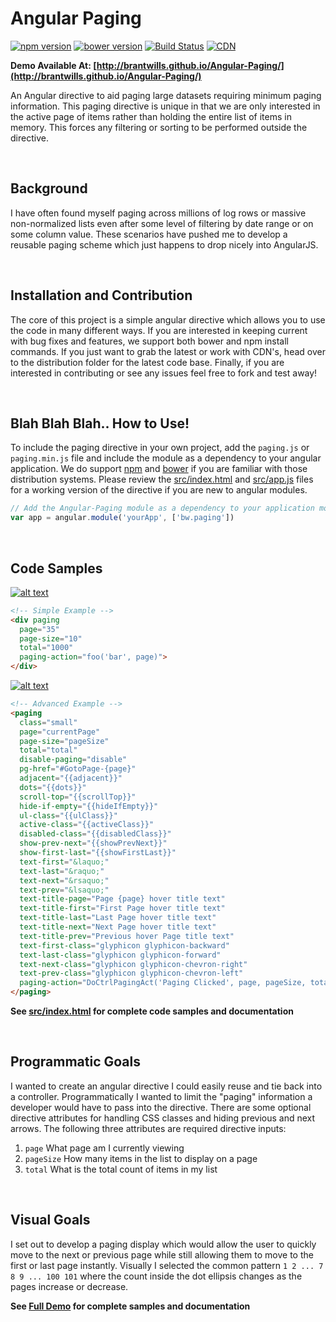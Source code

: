 # Angular Paging
[![npm version](https://img.shields.io/npm/v/angular-paging.svg)](https://www.npmjs.org/package/angular-paging)
[![bower version](https://img.shields.io/bower/v/angular-paging.svg)](https://www.npmjs.org/package/angular-paging)
[![Build Status](https://travis-ci.org/brantwills/Angular-Paging.svg)](https://travis-ci.org/brantwills/Angular-Paging)
[![CDN](https://img.shields.io/badge/cdn-rawgit-brightgreen.svg)](https://rawgit.com/brantwills/Angular-Paging/master/dist/paging.min.js)


**Demo Available At: [http://brantwills.github.io/Angular-Paging/](http://brantwills.github.io/Angular-Paging/)**


An Angular directive to aid paging large datasets requiring minimum paging information.  This paging directive is unique in that we are only interested in the active page of items rather than holding the entire list of items in memory.  This forces any filtering or sorting to be performed outside the directive.

<br/>

## Background
I have often found myself paging across millions of log rows or massive non-normalized lists even after
some level of filtering by date range or on some column value.  These scenarios have pushed me to develop a reusable paging scheme which just happens to drop nicely into AngularJS.

<br/>

## Installation and Contribution
The core of this project is a simple angular directive which allows you to use the code in many different ways.  If you are interested in keeping current with bug fixes and features, we support both bower and npm install commands.  If you just want to grab the latest or work with CDN's, head over to the distribution folder for the latest code base.  Finally, if you are interested in contributing or see any issues feel free to fork and test away!

<br/>

## Blah Blah Blah.. How to Use!
To include the paging directive in your own project, add the `paging.js` or `paging.min.js` file and include the module as a dependency to your angular application.  We do support [npm](https://www.npmjs.org/package/angular-paging) and [bower](http://bower.io/) if you are familiar with those distribution systems.  Please review the [src/index.html](https://github.com/brantwills/Angular-Paging/blob/master/src/index.html) and [src/app.js](https://github.com/brantwills/Angular-Paging/blob/master/src/app.js) files for a working version of the directive if you are new to angular modules.
``` javascript
// Add the Angular-Paging module as a dependency to your application module:
var app = angular.module('yourApp', ['bw.paging'])
```

<br/>

## Code Samples
[![alt text](https://raw.githubusercontent.com/brantwills/Angular-Paging/gh-pages/basicSample.png "Basic Sample")](http://brantwills.github.io/Angular-Paging/)
```html
<!-- Simple Example -->
<div paging
  page="35"
  page-size="10"
  total="1000"
  paging-action="foo('bar', page)">
</div>
```
[![alt text](https://raw.githubusercontent.com/brantwills/Angular-Paging/gh-pages/advancedSample.png "Basic Sample")](http://brantwills.github.io/Angular-Paging/)
```html
<!-- Advanced Example -->
<paging
  class="small"
  page="currentPage"
  page-size="pageSize"
  total="total"
  disable-paging="disable"
  pg-href="#GotoPage-{page}"
  adjacent="{{adjacent}}"
  dots="{{dots}}"
  scroll-top="{{scrollTop}}"
  hide-if-empty="{{hideIfEmpty}}"
  ul-class="{{ulClass}}"
  active-class="{{activeClass}}"
  disabled-class="{{disabledClass}}"
  show-prev-next="{{showPrevNext}}"
  show-first-last="{{showFirstLast}}"
  text-first="&laquo;"
  text-last="&raquo;"
  text-next="&rsaquo;"
  text-prev="&lsaquo;"
  text-title-page="Page {page} hover title text"
  text-title-first="First Page hover title text"
  text-title-last="Last Page hover title text"
  text-title-next="Next Page hover title text"
  text-title-prev="Previous hover Page title text"
  text-first-class="glyphicon glyphicon-backward"
  text-last-class="glyphicon glyphicon-forward"
  text-next-class="glyphicon glyphicon-chevron-right"
  text-prev-class="glyphicon glyphicon-chevron-left"
  paging-action="DoCtrlPagingAct('Paging Clicked', page, pageSize, total)">
</paging>
```
**See [src/index.html](https://github.com/brantwills/Angular-Paging/blob/master/src/index.html) for complete code samples and documentation**

<br/>

## Programmatic Goals
I wanted to create an angular directive I could easily reuse and tie back into a controller.  Programmatically I wanted to limit the "paging" information a developer would have to pass into the directive.  There are some optional directive attributes for handling CSS classes and hiding previous and next arrows.  The following three attributes are required directive inputs:

1. `page` What page am I currently viewing
2. `pageSize` How many items in the list to display on a page
3. `total` What is the total count of items in my list

<br/>

## Visual Goals
I set out to develop a paging display which would allow the user to quickly move to the next or previous page while still allowing them to move to the first or last page instantly. Visually I selected the common pattern `1 2 ... 7 8 9 ... 100 101` where the count inside the dot ellipsis changes as the pages increase or decrease.

**See [Full Demo](http://brantwills.github.io/Angular-Paging/) for complete samples and documentation**


